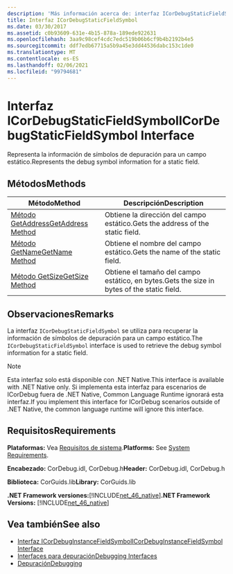 ```yaml
---
description: 'Más información acerca de: interfaz ICorDebugStaticFieldSymbol'
title: Interfaz ICorDebugStaticFieldSymbol
ms.date: 03/30/2017
ms.assetid: c0b93609-631e-4b15-878a-189ede922631
ms.openlocfilehash: 3aa9c98cef4cdc7edc519b06b6cf9b4b2192b4e5
ms.sourcegitcommit: ddf7edb67715a5b9a45e3dd44536dabc153c1de0
ms.translationtype: MT
ms.contentlocale: es-ES
ms.lasthandoff: 02/06/2021
ms.locfileid: "99794681"
---
```

# <a name="icordebugstaticfieldsymbol-interface"></a><span data-ttu-id="c80ab-103">Interfaz ICorDebugStaticFieldSymbol</span><span class="sxs-lookup"><span data-stu-id="c80ab-103">ICorDebugStaticFieldSymbol Interface</span></span>

<span data-ttu-id="c80ab-104">Representa la información de símbolos de depuración para un campo estático.</span><span class="sxs-lookup"><span data-stu-id="c80ab-104">Represents the debug symbol information for a static field.</span></span>  
  
## <a name="methods"></a><span data-ttu-id="c80ab-105">Métodos</span><span class="sxs-lookup"><span data-stu-id="c80ab-105">Methods</span></span>  
  
|<span data-ttu-id="c80ab-106">Método</span><span class="sxs-lookup"><span data-stu-id="c80ab-106">Method</span></span>|<span data-ttu-id="c80ab-107">Descripción</span><span class="sxs-lookup"><span data-stu-id="c80ab-107">Description</span></span>|  
|------------|-----------------|  
|[<span data-ttu-id="c80ab-108">Método GetAddress</span><span class="sxs-lookup"><span data-stu-id="c80ab-108">GetAddress Method</span></span>](icordebugstaticfieldsymbol-getaddress-method.md)|<span data-ttu-id="c80ab-109">Obtiene la dirección del campo estático.</span><span class="sxs-lookup"><span data-stu-id="c80ab-109">Gets the address of the static field.</span></span>|  
|[<span data-ttu-id="c80ab-110">Método GetName</span><span class="sxs-lookup"><span data-stu-id="c80ab-110">GetName Method</span></span>](icordebugstaticfieldsymbol-getname-method.md)|<span data-ttu-id="c80ab-111">Obtiene el nombre del campo estático.</span><span class="sxs-lookup"><span data-stu-id="c80ab-111">Gets the name of the static field.</span></span>|  
|[<span data-ttu-id="c80ab-112">Método GetSize</span><span class="sxs-lookup"><span data-stu-id="c80ab-112">GetSize Method</span></span>](icordebugstaticfieldsymbol-getsize-method.md)|<span data-ttu-id="c80ab-113">Obtiene el tamaño del campo estático, en bytes.</span><span class="sxs-lookup"><span data-stu-id="c80ab-113">Gets the size in bytes of the static field.</span></span>|  
  
## <a name="remarks"></a><span data-ttu-id="c80ab-114">Observaciones</span><span class="sxs-lookup"><span data-stu-id="c80ab-114">Remarks</span></span>  

 <span data-ttu-id="c80ab-115">La interfaz `ICorDebugStaticFieldSymbol` se utiliza para recuperar la información de símbolos de depuración para un campo estático.</span><span class="sxs-lookup"><span data-stu-id="c80ab-115">The `ICorDebugStaticFieldSymbol` interface is used to retrieve the debug symbol information for a static field.</span></span>  
  
> [!NOTE]
> <span data-ttu-id="c80ab-116">Esta interfaz solo está disponible con .NET Native.</span><span class="sxs-lookup"><span data-stu-id="c80ab-116">This interface is available with .NET Native only.</span></span> <span data-ttu-id="c80ab-117">Si implementa esta interfaz para escenarios de ICorDebug fuera de .NET Native, Common Language Runtime ignorará esta interfaz.</span><span class="sxs-lookup"><span data-stu-id="c80ab-117">If you implement this interface for ICorDebug scenarios outside of .NET Native, the common language runtime will ignore this interface.</span></span>  
  
## <a name="requirements"></a><span data-ttu-id="c80ab-118">Requisitos</span><span class="sxs-lookup"><span data-stu-id="c80ab-118">Requirements</span></span>  

 <span data-ttu-id="c80ab-119">**Plataformas:** Vea [Requisitos de sistema](../../get-started/system-requirements.md).</span><span class="sxs-lookup"><span data-stu-id="c80ab-119">**Platforms:** See [System Requirements](../../get-started/system-requirements.md).</span></span>  
  
 <span data-ttu-id="c80ab-120">**Encabezado:** CorDebug.idl, CorDebug.h</span><span class="sxs-lookup"><span data-stu-id="c80ab-120">**Header:** CorDebug.idl, CorDebug.h</span></span>  
  
 <span data-ttu-id="c80ab-121">**Biblioteca:** CorGuids.lib</span><span class="sxs-lookup"><span data-stu-id="c80ab-121">**Library:** CorGuids.lib</span></span>  
  
 <span data-ttu-id="c80ab-122">**.NET Framework versiones:**[!INCLUDE[net_46_native](../../../../includes/net-46-native-md.md)]</span><span class="sxs-lookup"><span data-stu-id="c80ab-122">**.NET Framework Versions:** [!INCLUDE[net_46_native](../../../../includes/net-46-native-md.md)]</span></span>  
  
## <a name="see-also"></a><span data-ttu-id="c80ab-123">Vea también</span><span class="sxs-lookup"><span data-stu-id="c80ab-123">See also</span></span>

- [<span data-ttu-id="c80ab-124">Interfaz ICorDebugInstanceFieldSymbol</span><span class="sxs-lookup"><span data-stu-id="c80ab-124">ICorDebugInstanceFieldSymbol Interface</span></span>](icordebuginstancefieldsymbol-interface.md)
- [<span data-ttu-id="c80ab-125">Interfaces para depuración</span><span class="sxs-lookup"><span data-stu-id="c80ab-125">Debugging Interfaces</span></span>](debugging-interfaces.md)
- [<span data-ttu-id="c80ab-126">Depuración</span><span class="sxs-lookup"><span data-stu-id="c80ab-126">Debugging</span></span>](index.md)
